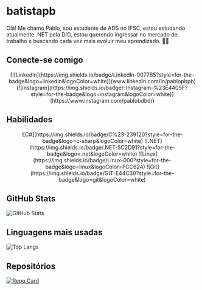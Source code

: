 
# batistapb

Olá! Me chamo Pablo, sou estudante de ADS no IFSC, estou estudando atualmente .NET pela DIO, estou querendo ingressar no mercado de trabalho e buscando cada vez mais evoluir meu aprendizado. :technologist:

## Conecte-se comigo 
<p align="center">
 [![LinkedIn](https://img.shields.io/badge/LinkedIn-0077B5?style=for-the-badge&logo=linkedin&logoColor=white)](www.linkedin.com/in/pablopbpb) 
  [![Instagram](https://img.shields.io/badge/-Instagram-%23E4405F?style=for-the-badge&logo=instagram&logoColor=white)](https://www.instagram.com/pablobdbd/) 
</p>

## Habilidades
<p align="center">
![C#](https://img.shields.io/badge/C%23-239120?style=for-the-badge&logo=c-sharp&logoColor=white) 
![.NET](https://img.shields.io/badge/.NET-5C2D91?style=for-the-badge&logo=.net&logoColor=white) 
 ![Linux](https://img.shields.io/badge/Linux-000?style=for-the-badge&logo=linux&logoColor=FCC624) 
  ![Git](https://img.shields.io/badge/GIT-E44C30?style=for-the-badge&logo=git&logoColor=white) 
  </p>

  ## GitHub Stats

  ![GitHub Stats](https://github-readme-stats.vercel.app/api?username=batistapb&theme=transparent&bg_color=000&border_color=30A3DC&show_icons=true&icon_color=30A3DC&title_color=E94D5F&text_color=FFF)

  ## Linguagens mais usadas

![Top Langs](https://github-readme-stats-git-masterrstaa-rickstaa.vercel.app/api/top-langs/?username=SEUUSERNAME&layout=compact&bg_color=000&border_color=30A3DC&title_color=E94D5F&text_color=FFF)

## Repositórios

[![Repo Card](https://github-readme-stats.vercel.app/api/pin/?username=SEUUSERNAME&repo=SEUREPOSITORIO&bg_color=000&border_color=30A3DC&show_icons=true&icon_color=30A3DC&title_color=E94D5F&text_color=FFF)](https://github.com/batistapb/SEUREPOtrilha-net-testes-unitarios-desafioSITORIO)